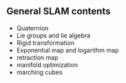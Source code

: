 ## General SLAM contents

* Quaternion
* Lie groups and lie algebra
* Rigid transformation
* Exponential map and logarithm map
* retraction map
* manifold optimization
* marching cubes
